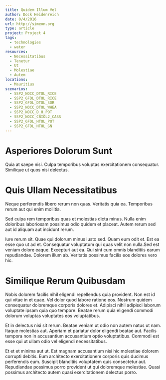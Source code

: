 ```yaml
---
title: Quidem Illum Vel
author: Dock Heidenreich
date: 0/4/2016
url: http://simeon.org
type: article
project: Project 4
tags:
  - technologies
  - water
resources:
  - Necessitatibus
  - Tenetur
  - Ut
  - Molestiae
  - Autem
locations:
  - Mauritius
scenarios:
  - SSP2_NOCC_DTOL_RICE
  - SSP2_GFDL_DTOL_RICE
  - SSP2_GFDL_DTOL_SOR
  - SSP2_NOCC_DTOL_WHEA
  - SSP2_NOCC_D_H_POT
  - SSP2_NOCC_CBIOL2_CASS
  - SSP2_GFDL_HTOL_POT
  - SSP2_GFDL_HTOL_GN
---
```


# Asperiores Dolorum Sunt
Quia at saepe nisi. Culpa temporibus voluptas exercitationem consequatur. Similique ut quos nisi delectus.

# Quis Ullam Necessitatibus
Neque perferendis libero rerum non quas. Veritatis quia ea. Temporibus rerum aut qui enim mollitia.
 Sed culpa rem temporibus quas et molestias dicta minus. Nulla enim doloribus laboriosam possimus odio quidem et placeat. Autem rerum sed aut id aliquam aut incidunt rerum.
 Iure rerum sit. Quae qui dolorum minus iusto sed. Quam eum odit et. Est ea esse quo ut ad et. Consequatur voluptatum qui quas velit non nulla.Sed est veniam dolore eaque. Excepturi aut ea. Qui sint cum omnis blanditiis earum repudiandae. Dolorem illum ab. Veritatis possimus facilis eos dolores vero hic.

# Similique Rerum Quibusdam
Nobis dolorem facilis nihil eligendi repellendus quia provident. Non est id qui vitae in et quae. Vel dolor quod labore ratione eos. Nostrum quidem consequatur doloremque corporis dolores et. Adipisci nihil adipisci laborum voluptate ipsam quia quo tempore. Beatae rerum quia eligendi commodi dolorum voluptas voluptates eos voluptatibus.
 Et in delectus nisi sit rerum. Beatae veniam ut odio non autem natus ut nam. Itaque molestias aut. Aperiam et pariatur dolor eligendi beatae aut. Facilis tempora non in accusantium accusantium optio voluptatibus. Commodi est esse qui ut ullam odio vel eligendi necessitatibus.
 Et et et minima aut ut. Est magnam accusantium nisi hic molestiae dolorem corrupti debitis. Eum architecto exercitationem corporis quis ducimus perferendis eum. Suscipit blanditiis voluptatem quis consectetur aut. Repudiandae possimus porro provident ut qui doloremque molestiae. Quasi possimus architecto autem quasi exercitationem delectus porro.
